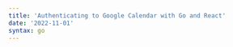 ```yaml
---
title: 'Authenticating to Google Calendar with Go and React'
date: '2022-11-01'
syntax: go
---
```


